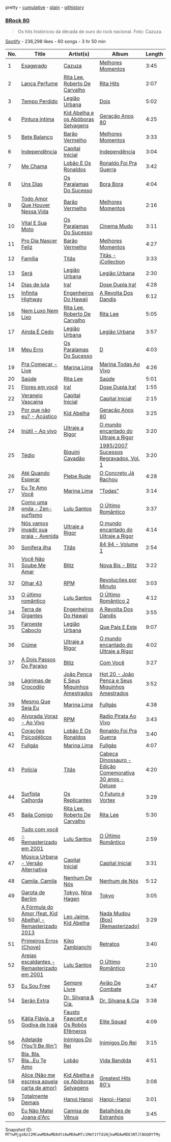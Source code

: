 pretty - [cumulative](/playlists/cumulative/37i9dQZF1DWUjoOWKKJzAy.md) - [plain](/playlists/plain/37i9dQZF1DWUjoOWKKJzAy) - [githistory](https://github.githistory.xyz/mackorone/spotify-playlist-archive/blob/main/playlists/plain/37i9dQZF1DWUjoOWKKJzAy)

### [BRock 80](https://open.spotify.com/playlist/37i9dQZF1DWUjoOWKKJzAy)

> Os hits históricos da década de ouro do rock nacional\. Foto: Cazuza.

[Spotify](https://open.spotify.com/user/spotify) - 236,298 likes - 60 songs - 3 hr 50 min

| No. | Title | Artist(s) | Album | Length |
|---|---|---|---|---|
| 1 | [Exagerado](https://open.spotify.com/track/6L5EaSYdQDLQHhaNPUlUs1) | [Cazuza](https://open.spotify.com/artist/1PwOU6fFbmaGkK3wkbb8fU) | [Melhores Momentos](https://open.spotify.com/album/2jGyiRzQpIUs4ZATSHzUVa) | 3:45 |
| 2 | [Lança Perfume](https://open.spotify.com/track/0rAX31FT5w3ZQbQMUSkxy8) | [Rita Lee](https://open.spotify.com/artist/7dnT2FUXhjirperXaH22IJ), [Roberto De Carvalho](https://open.spotify.com/artist/4w4ll81d0dR8gz989jjko1) | [Rita Hits](https://open.spotify.com/album/7i4l4zXrbUuK3sL3K99J27) | 2:07 |
| 3 | [Tempo Perdido](https://open.spotify.com/track/7MnT7msJZg3XBAS0OTfGrB) | [Legião Urbana](https://open.spotify.com/artist/6tw6EpC9RgmSRZiZg0n22t) | [Dois](https://open.spotify.com/album/4OCJTpOLqSgysGY4yBCGhn) | 5:02 |
| 4 | [Pintura íntima](https://open.spotify.com/track/4s7Me2OrjR7tIeeiWmZnK5) | [Kid Abelha e os Abóboras Selvagens](https://open.spotify.com/artist/0qF4CwUutS8ukBdGKV4vfl) | [Geração Anos 80](https://open.spotify.com/album/3O0pVgRXK60WPrRVedzRem) | 4:25 |
| 5 | [Bete Balanço](https://open.spotify.com/track/3j7dPWGbvPBTLWiYvXOS95) | [Barão Vermelho](https://open.spotify.com/artist/5zq0SGWxrmzpTSXkBEQzMj) | [Melhores Momentos](https://open.spotify.com/album/2jGyiRzQpIUs4ZATSHzUVa) | 3:33 |
| 6 | [Independência](https://open.spotify.com/track/60JUAZcxvMmtkaRsjz73X8) | [Capital Inicial](https://open.spotify.com/artist/4Z0yuwHVJBROVZqFpTIr0d) | [Independência](https://open.spotify.com/album/4F0VmoCyXZSlAItT7m2Zy2) | 3:04 |
| 7 | [Me Chama](https://open.spotify.com/track/6YEs08eeTPKqODQV6TFI0t) | [Lobão E Os Ronaldos](https://open.spotify.com/artist/09RGwhs3waXp27qkYuNRap) | [Ronaldo Foi Pra Guerra](https://open.spotify.com/album/0KdU1xRKnsMO85sAfLZQBH) | 3:42 |
| 8 | [Uns Dias](https://open.spotify.com/track/584A0PrNqDNS5pMmCaCgOm) | [Os Paralamas Do Sucesso](https://open.spotify.com/artist/7EM9m7HOXxVgP9oEpDDv70) | [Bora Bora](https://open.spotify.com/album/6ofQIUpWZIGOB9b7MY26Az) | 4:04 |
| 9 | [Todo Amor Que Houver Nessa Vida](https://open.spotify.com/track/175WlvkHzAeMgD2aXEZsiv) | [Barão Vermelho](https://open.spotify.com/artist/5zq0SGWxrmzpTSXkBEQzMj) | [Melhores Momentos](https://open.spotify.com/album/2jGyiRzQpIUs4ZATSHzUVa) | 2:16 |
| 10 | [Vital E Sua Moto](https://open.spotify.com/track/5XKUTawRWuTb8edaGn38gB) | [Os Paralamas Do Sucesso](https://open.spotify.com/artist/7EM9m7HOXxVgP9oEpDDv70) | [Cinema Mudo](https://open.spotify.com/album/1ufuoCMD2OXmkUYNDeQxPV) | 3:11 |
| 11 | [Pro Dia Nascer Feliz](https://open.spotify.com/track/58mbdqx8LXXwvujfnia35r) | [Barão Vermelho](https://open.spotify.com/artist/5zq0SGWxrmzpTSXkBEQzMj) | [Melhores Momentos](https://open.spotify.com/album/2jGyiRzQpIUs4ZATSHzUVa) | 4:27 |
| 12 | [Família](https://open.spotify.com/track/7MFq7ihwl8ZolUaPCc4sKh) | [Titãs](https://open.spotify.com/artist/2euX7vCVnJy3TVEGfc0RCl) | [Titãs \- iCollection](https://open.spotify.com/album/7sH8F9Nh0ud7Q4q4OrmV6A) | 3:33 |
| 13 | [Será](https://open.spotify.com/track/7hkQhMFq4EOTYwX3I7cgmA) | [Legião Urbana](https://open.spotify.com/artist/6tw6EpC9RgmSRZiZg0n22t) | [Legião Urbana](https://open.spotify.com/album/3wN9mC8YEdxn4VzdQINF1k) | 2:30 |
| 14 | [Dias de luta](https://open.spotify.com/track/3Yigtl1JHFsiSVpx4lr3l6) | [Ira!](https://open.spotify.com/artist/7L5YQQJPL1wrmrdigJavV7) | [Dose Dupla Ira!](https://open.spotify.com/album/3dU5eiwvDAj229oIBpbY6p) | 4:28 |
| 15 | [Infinita Highway](https://open.spotify.com/track/266WEiJhZI1dNUcOqr7Yzi) | [Engenheiros Do Hawaii](https://open.spotify.com/artist/0GNq4xh8uFCyihPurnunf7) | [A Revolta Dos Dandis](https://open.spotify.com/album/3EYoZQUIKrDPd1teAZbSsC) | 6:12 |
| 16 | [Nem Luxo Nem Lixo](https://open.spotify.com/track/5Pn7ldcp8uOZmwPJ3rUf7b) | [Rita Lee](https://open.spotify.com/artist/7dnT2FUXhjirperXaH22IJ), [Roberto De Carvalho](https://open.spotify.com/artist/4w4ll81d0dR8gz989jjko1) | [Rita Lee](https://open.spotify.com/album/77whDq0J0bYLftDVMKAlK7) | 5:05 |
| 17 | [Ainda É Cedo](https://open.spotify.com/track/7uscfoAoI65JcSY4NyHg1t) | [Legião Urbana](https://open.spotify.com/artist/6tw6EpC9RgmSRZiZg0n22t) | [Legião Urbana](https://open.spotify.com/album/3wN9mC8YEdxn4VzdQINF1k) | 3:57 |
| 18 | [Meu Erro](https://open.spotify.com/track/6P694ZjCWctbgzgh9qAmW8) | [Os Paralamas Do Sucesso](https://open.spotify.com/artist/7EM9m7HOXxVgP9oEpDDv70) | [D](https://open.spotify.com/album/6sIIMLooMGuw7oEja7uWTe) | 4:03 |
| 19 | [Pra Começar \- Live](https://open.spotify.com/track/1EpWVld69yFDx3uVBryMTS) | [Marina Lima](https://open.spotify.com/artist/28IcRPf399RPv4TUiZ7uol) | [Marina Todas Ao Vivo](https://open.spotify.com/album/3g7J1aC0RKkCYVybsCXYC8) | 4:26 |
| 20 | [Saúde](https://open.spotify.com/track/1i01coCdrJQTyTkdY0GClx) | [Rita Lee](https://open.spotify.com/artist/7dnT2FUXhjirperXaH22IJ) | [Saúde](https://open.spotify.com/album/5zvIJc4CPmQhafWnvmd9UR) | 5:01 |
| 21 | [Flores em você](https://open.spotify.com/track/74I1z55PBTBkBC6Ay5ydf5) | [Ira!](https://open.spotify.com/artist/7L5YQQJPL1wrmrdigJavV7) | [Dose Dupla Ira!](https://open.spotify.com/album/3dU5eiwvDAj229oIBpbY6p) | 1:55 |
| 22 | [Veraneio Vascaina](https://open.spotify.com/track/1RDIUWZBd4a7K5POj12fOO) | [Capital Inicial](https://open.spotify.com/artist/4Z0yuwHVJBROVZqFpTIr0d) | [Capital Inicial](https://open.spotify.com/album/05tsAf1h467AEWN46GtKnD) | 2:15 |
| 23 | [Por que não eu? \- Acústico](https://open.spotify.com/track/6sg6zE2HS29PewtJoXxNe0) | [Kid Abelha](https://open.spotify.com/artist/4bOZtegYNmYOe3gMgPtt0H) | [Geração Anos 80](https://open.spotify.com/album/3O0pVgRXK60WPrRVedzRem) | 3:25 |
| 24 | [Inútil \- Ao vivo](https://open.spotify.com/track/6N8AhWCi6BT4Cf6e1e5Ucv) | [Ultraje a Rigor](https://open.spotify.com/artist/3zkkrMSBLHuTKMI6I3fDWi) | [O mundo encantado do Ultraje a Rigor](https://open.spotify.com/album/1smKZUszVuPtaDHFlGPEwY) | 3:20 |
| 25 | [Tédio](https://open.spotify.com/track/7kqcNdHAsDyxOaZlYREvfq) | [Biquini Cavadão](https://open.spotify.com/artist/7E5dcvoiZra9wwBuXYAYTw) | [1985/2007 Sucessos Regravados, Vol\. 1](https://open.spotify.com/album/12bs6tiZXFaa6ckOh0g47m) | 3:20 |
| 26 | [Até Quando Esperar](https://open.spotify.com/track/0C71ubP3YGLAwOgUlbY3d0) | [Plebe Rude](https://open.spotify.com/artist/2azqeHE13Y8hP8YAjew9zL) | [O Concreto Já Rachou](https://open.spotify.com/album/24C4G6Kc0eMOm7HxW2MTjB) | 4:28 |
| 27 | [Eu Te Amo Você](https://open.spotify.com/track/04x5nZaJ3ZlTivI2DiAxZd) | [Marina Lima](https://open.spotify.com/artist/28IcRPf399RPv4TUiZ7uol) | ["Todas"](https://open.spotify.com/album/73K3NqKElr5xju7BY9PDl5) | 3:14 |
| 28 | [Como uma onda \- Zen\-surfismo](https://open.spotify.com/track/2RBGbLDceAHxJ0w2Pfxnzn) | [Lulu Santos](https://open.spotify.com/artist/0A1oy7PC7fdzURgaLaWkL1) | [O Último Romântico](https://open.spotify.com/album/404H4FNKYVOGzzXCT9GLD7) | 3:37 |
| 29 | [Nós vamos invadir sua praia \- Avenida](https://open.spotify.com/track/7LgxYvP8zzKSapwngbxAeU) | [Ultraje a Rigor](https://open.spotify.com/artist/3zkkrMSBLHuTKMI6I3fDWi) | [O mundo encantado do Ultraje a Rigor](https://open.spotify.com/album/1smKZUszVuPtaDHFlGPEwY) | 4:14 |
| 30 | [Sonífera ilha](https://open.spotify.com/track/1mK7rqBmWWFvU1huYnsPGq) | [Titãs](https://open.spotify.com/artist/2euX7vCVnJy3TVEGfc0RCl) | [84 94 \- Volume 1](https://open.spotify.com/album/7ve69fgxLJKauNa5cGelKV) | 2:54 |
| 31 | [Você Não Soube Me Amar](https://open.spotify.com/track/5uIKGh0ysPZDJEYadog5em) | [Blitz](https://open.spotify.com/artist/1POsQml4E21Ku75BirHFMQ) | [Nova Bis \- Blitz](https://open.spotify.com/album/5E4mboMBKFPpPQC0SOgRnN) | 3:22 |
| 32 | [Olhar 43](https://open.spotify.com/track/1oar565TIGGsQXjAMoCJdK) | [RPM](https://open.spotify.com/artist/7lfmakKFOeQWdUrbmVK6EQ) | [Revoluções por Minuto](https://open.spotify.com/album/1hbH0q0Ff3BRP2iuwLd5om) | 3:03 |
| 33 | [O último romântico](https://open.spotify.com/track/7MyJB1WvzUmbIQpwqLmvY6) | [Lulu Santos](https://open.spotify.com/artist/0A1oy7PC7fdzURgaLaWkL1) | [O Último Romântico 2](https://open.spotify.com/album/0oCdYFyqznjyMorvtESrNV) | 4:12 |
| 34 | [Terra de Gigantes](https://open.spotify.com/track/1ikL8Lemlm3N58ahyLxIvP) | [Engenheiros Do Hawaii](https://open.spotify.com/artist/0GNq4xh8uFCyihPurnunf7) | [A Revolta Dos Dandis](https://open.spotify.com/album/3EYoZQUIKrDPd1teAZbSsC) | 3:55 |
| 35 | [Faroeste Caboclo](https://open.spotify.com/track/6ttKOudrrD5yjt4saUjhNa) | [Legião Urbana](https://open.spotify.com/artist/6tw6EpC9RgmSRZiZg0n22t) | [Que Pais E Este](https://open.spotify.com/album/5dtcavvE7Hy2bmWb2XpiUe) | 9:07 |
| 36 | [Ciúme](https://open.spotify.com/track/6NthJCbsfFFrTK2OYZTRCp) | [Ultraje a Rigor](https://open.spotify.com/artist/3zkkrMSBLHuTKMI6I3fDWi) | [O mundo encantado do Ultraje a Rigor](https://open.spotify.com/album/1smKZUszVuPtaDHFlGPEwY) | 4:02 |
| 37 | [A Dois Passos Do Paraíso](https://open.spotify.com/track/76BVOZqKOZrTrRxMa4WJbD) | [Blitz](https://open.spotify.com/artist/1POsQml4E21Ku75BirHFMQ) | [Com Você](https://open.spotify.com/album/3hBm8EufbPG0VvvrL6i7M8) | 3:27 |
| 38 | [Lágrimas de Crocodilo](https://open.spotify.com/track/1ONnn6GrKQoGuHUYQ3eTyv) | [João Penca E Seus Miquinhos Amestrados](https://open.spotify.com/artist/3ISUva36663YvbTZVduBan) | [Hot 20 \- João Penca e Seus Miquinhos Amestrados](https://open.spotify.com/album/0C304PONzIjVaPp4E9U78L) | 3:52 |
| 39 | [Mesmo Que Seja Eu](https://open.spotify.com/track/71L8EDqOdFU3woxCMVj11B) | [Marina Lima](https://open.spotify.com/artist/28IcRPf399RPv4TUiZ7uol) | [Fullgás](https://open.spotify.com/album/3CgjFI4cjXwJEf7EQaXJQP) | 4:38 |
| 40 | [Alvorada Voraz \- Ao Vivo](https://open.spotify.com/track/4tjmnH63AMBjaPdtHOpq4Q) | [RPM](https://open.spotify.com/artist/7lfmakKFOeQWdUrbmVK6EQ) | [Radio Pirata Ao Vivo](https://open.spotify.com/album/5Ke99MN8fbp22N3XHf5g3S) | 3:43 |
| 41 | [Corações Psicodélicos](https://open.spotify.com/track/7jkKJnqzBdoFySIYj9Ps6L) | [Lobão E Os Ronaldos](https://open.spotify.com/artist/09RGwhs3waXp27qkYuNRap) | [Ronaldo Foi Pra Guerra](https://open.spotify.com/album/0KdU1xRKnsMO85sAfLZQBH) | 3:40 |
| 42 | [Fullgás](https://open.spotify.com/track/2qcfKvkTopzpSOeLW9AvyM) | [Marina Lima](https://open.spotify.com/artist/28IcRPf399RPv4TUiZ7uol) | [Fullgás](https://open.spotify.com/album/3CgjFI4cjXwJEf7EQaXJQP) | 4:07 |
| 43 | [Polícia](https://open.spotify.com/track/1TieYORMOIeZoU2Yfkyfgs) | [Titãs](https://open.spotify.com/artist/2euX7vCVnJy3TVEGfc0RCl) | [Cabeça Dinossauro \- Edição Comemorativa 30 anos \- Deluxe](https://open.spotify.com/album/43JdMQ3yDjaCna4aFf7PRC) | 4:20 |
| 44 | [Surfista Calhorda](https://open.spotify.com/track/1B2WTE7h8EJq03pzY5y40K) | [Os Replicantes](https://open.spotify.com/artist/6hP7JNm3e4E0c5bldlKlO6) | [O Futuro é Vortex](https://open.spotify.com/album/5sAsw8gTqMbSOPaemqBBuQ) | 3:29 |
| 45 | [Baila Comigo](https://open.spotify.com/track/0dED0PRBM0fixceBz5s4XR) | [Rita Lee](https://open.spotify.com/artist/7dnT2FUXhjirperXaH22IJ), [Roberto De Carvalho](https://open.spotify.com/artist/4w4ll81d0dR8gz989jjko1) | [Rita Lee](https://open.spotify.com/album/77whDq0J0bYLftDVMKAlK7) | 5:30 |
| 46 | [Tudo com você \- Remasterizado em 2001](https://open.spotify.com/track/1ipPANmeOEA3iBNKGnpzmR) | [Lulu Santos](https://open.spotify.com/artist/0A1oy7PC7fdzURgaLaWkL1) | [O Último Romântico](https://open.spotify.com/album/404H4FNKYVOGzzXCT9GLD7) | 2:59 |
| 47 | [Música Urbana \- Versão Alternativa](https://open.spotify.com/track/37i2AqYonqyW5MoGXCY0pG) | [Capital Inicial](https://open.spotify.com/artist/4Z0yuwHVJBROVZqFpTIr0d) | [Capital Inicial](https://open.spotify.com/album/05tsAf1h467AEWN46GtKnD) | 3:31 |
| 48 | [Camila, Camila](https://open.spotify.com/track/7ue3vDtaxcToVyzbyloSyQ) | [Nenhum De Nós](https://open.spotify.com/artist/3bKO3mmizIpDdwNVdp96B9) | [Nenhum de Nós](https://open.spotify.com/album/6XHpLUN8Ks2OCLfsuHK9IG) | 5:12 |
| 49 | [Garota de Berlim](https://open.spotify.com/track/0i2pVaXri1ne58mfEC5TK1) | [Tokyo](https://open.spotify.com/artist/16NdOHGyaRuFv1365u0XEf), [Nina Hagen](https://open.spotify.com/artist/7xZHrltZh8zIRvjimgABvj) | [Tokyo](https://open.spotify.com/album/0IraYmdQ0putFc89YQ3awM) | 3:05 |
| 50 | [A Fórmula do Amor \(feat\. Kid Abelha\) \- Remasterizado 2013](https://open.spotify.com/track/7nedxv1LKO4fm5ZrDG3GRO) | [Leo Jaime](https://open.spotify.com/artist/2TjzEhCBd9s3YPWKPwKZYo), [Kid Abelha](https://open.spotify.com/artist/4bOZtegYNmYOe3gMgPtt0H) | [Nada Mudou \(Box\) \[Remasterizado\]](https://open.spotify.com/album/7pn0tjUBXXNNLmckBNtv6H) | 3:29 |
| 51 | [Primeiros Erros \(Chove\)](https://open.spotify.com/track/7mpkf1rdybJHUqM0r3NHUW) | [Kiko Zambianchi](https://open.spotify.com/artist/3tWVgYrn2htmCQesDIlByw) | [Retratos](https://open.spotify.com/album/6Xa3r4VDCVwDDaqo2X2kwj) | 3:40 |
| 52 | [Areias escaldantes \- Remasterizado em 2001](https://open.spotify.com/track/1Vz4ToV1yqP7A9ossC71Fs) | [Lulu Santos](https://open.spotify.com/artist/0A1oy7PC7fdzURgaLaWkL1) | [O Último Romântico](https://open.spotify.com/album/404H4FNKYVOGzzXCT9GLD7) | 2:10 |
| 53 | [Eu Sou Free](https://open.spotify.com/track/7yaAq7FKFtjrndst1JTNoA) | [Sempre Livre](https://open.spotify.com/artist/5CorrQPbOid8RKf5rCpxG7) | [Avião De Combate](https://open.spotify.com/album/6TE19Nr6Sf1SLBuCdBzynG) | 3:47 |
| 54 | [Serão Extra](https://open.spotify.com/track/4UWDiBISWABN9nPmEJgG1I) | [Dr\. Silvana & Cia.](https://open.spotify.com/artist/7hj6TfWecHlMmeUPwiAazv) | [Dr\. Silvana & Cia](https://open.spotify.com/album/6kM9tsyXNygsvtuhIpkAa8) | 3:38 |
| 55 | [Kátia Flávia, a Godiva de Irajá](https://open.spotify.com/track/7bu5WQP70BZSKfS3u5rvPA) | [Fausto Fawcett e Os Robôs Efêmeros](https://open.spotify.com/artist/3dTZZy2Cx13JZtiv9UfZl6) | [Elite Squad](https://open.spotify.com/album/1mDEzO58hQ8P7czrdHocfG) | 4:09 |
| 56 | [Adelaide \(You'll Be Illin'\)](https://open.spotify.com/track/4Ih8VpfrjulVJteZTXOJHS) | [Inimigos Do Rei](https://open.spotify.com/artist/6vTljcFMuDleItFOuSKoyj) | [Inimigos Do Rei](https://open.spotify.com/album/1gc8qtJ5R7lzKYIHu96EZj) | 3:15 |
| 57 | [Bla, Bla, Bla...Eu Te Amo](https://open.spotify.com/track/7JhueQscGoTl2gYNkp4mSN) | [Lobão](https://open.spotify.com/artist/3LWCuB9QxDmpLhhGwqU04N) | [Vida Bandida](https://open.spotify.com/album/1mGU4TLsEmo4brfgYv6K3U) | 4:51 |
| 58 | [Alice \(Não me escreva aquela carta de amor\)](https://open.spotify.com/track/7nBeVCe5XQ6sn6dzqFvglv) | [Kid Abelha e os Abóboras Selvagens](https://open.spotify.com/artist/0qF4CwUutS8ukBdGKV4vfl) | [Greatest Hits 80's](https://open.spotify.com/album/5bfaqFByhaSo0RmJzoaSdn) | 3:08 |
| 59 | [Totalmente Demais](https://open.spotify.com/track/6exOFodN8hAuPrD8NdXYN9) | [Hanoi Hanoi](https://open.spotify.com/artist/2TSkQV59O7ELjzRAsr13Kh) | [Hanoi\-Hanoi](https://open.spotify.com/album/16oTnKtddDj0aXdkDWkcSi) | 3:01 |
| 60 | [Eu Não Matei Joana d'Arc](https://open.spotify.com/track/5I8DslpztOwOpwERbGGDTC) | [Camisa de Vênus](https://open.spotify.com/artist/6kJHpEjr5eNnVJeyfTbs3G) | [Batalhões de Estranhos](https://open.spotify.com/album/5Le2qjifHoAvAO0Yzl8E7T) | 3:45 |

Snapshot ID: `MTYwMjgxNzI2MCwwMDAwMDA4YzAwMDAwMTc1MmY1YTdiNjkwMDAwMDE3NTJlNGQ0YTMy`
